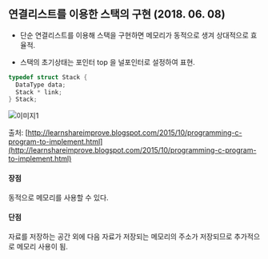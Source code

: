 ## 연결리스트를 이용한 스택의 구현 (2018. 06. 08)

* 단순 연결리스트를 이용해 스택을 구현하면 메모리가 동적으로 생겨 상대적으로 효율적.

* 스택의 초기상태는 포인터 top 을 널포인터로 설정하여 표현.

```cpp
typedef struct Stack {
  DataType data;
  Stack * link;
} Stack;
```


![이미지1](http://2.bp.blogspot.com/-CBEUC1eKTNU/ViKeKtTydzI/AAAAAAAAA8c/aENXV5bL-tk/s320/62.png)

출처: [http://learnshareimprove.blogspot.com/2015/10/programming-c-program-to-implement.html](http://learnshareimprove.blogspot.com/2015/10/programming-c-program-to-implement.html)
#### **장점**
동적으로 메모리를 사용할 수 있다.

#### **단점**
자료를 저장하는 공간 외에 다음 자료가 저장되는 메모리의 주소가 저장되므로 추가적으로 메모리 사용이 됨.
